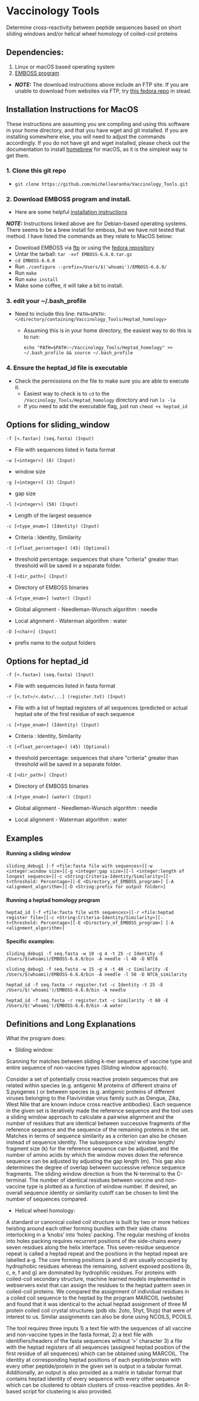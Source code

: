# Vaccinology Tools

Determine cross-reactivity between peptide sequences based on short sliding windows and/or helical wheel homology of coiled-coil proteins

## Dependencies:

1. Linux or macOS based operating system
2. [EMBOSS program](http://emboss.open-bio.org/html/adm/ch01s01.html)
 - **_NOTE:_** The download instructions above include an FTP site. If you are unable to download from websites via FTP, try [this fedora repo](https://src.fedoraproject.org/lookaside/extras/EMBOSS/) in stead.

## Installation Instructions for MacOS

These instructions are assuming you are compiling and using this software in your home directory, and that you have wget and git installed. If you are installing somewhere else, you will need to adjust the commands accordingly. If you do not have git and wget installed, please check out the documentation to install [homebrew](https://brew.sh/) for macOS, as it is the simplest way to get them. 

### 1. Clone this git repo

- `git clone https://github.com/michellearanha/Vaccinology_Tools.git`

### 2. Download EMBOSS program and install.

- Here are some helpful [installation instructions](https://www.shengweihou.com/blog/install_emboss)

**_NOTE:_** Instructions linked above are for Debian-based operating systems. There seems to be a brew install for emboss, but we have not tested that method. I have listed the commands as they relate to MacOS below:

- Download EMBOSS via [ftp](http://emboss.open-bio.org/html/adm/ch01s01.html) or using the [fedora repository](https://src.fedoraproject.org/lookaside/extras/EMBOSS/)
- Untar the tarball: `tar -xvf EMBOSS-6.6.0.tar.gz`
- `cd EMBOSS-6.6.0`
- Run `./configure --prefix=/Users/$('whoami')/EMBOSS-6.6.0/`
- Run `make`
- Run `make install`
- Make some coffee, it will take a bit to install. 
 
### 3. edit your ~/.bash_profile

- Need to include this line: `PATH=$PATH:</directory/containing/Vaccinology_Tools/Heptad_homology>` 
	- Assuming this is in your home directory, the easiest way to do this is to run:

		 `echo "PATH=$PATH:~/Vaccinology_Tools/Heptad_homology" >> ~/.bash_profile && source ~/.bash_profile`

### 4. Ensure the heptad_id file is executable

- Check the permissions on the file to make sure you are able to execute it.
	- Easiest way to check is to `cd` to the `/Vaccinology_Tools/Heptad_homology` directory and run `ls -la`
	- If you need to add the executable flag, just run `chmod +x heptad_id`
	
## Options for sliding_window

`-f [<.fasta>] (seq.fasta) (Input)`

 - File with sequences listed in fasta format
 
`-w [<integer>] (8) (Input)`
  
 - window size

`-g [<integer>] (3) (Input)`
  
 - gap size
 
`-l [<integer>] (50) (Input)`
  
 - Length of the largest sequence

`-c [<type_enum>] (Identity) (Input)`
  
 - Criteria : Identity, Similarity

`-t [<float_percentage>] (45) (Optional)`
  
 - threshold percentage:  sequences that share "criteria" greater than threshold will be saved in a separate folder.

`-E [<dir_path>] (Input)`

 - Directory of EMBOSS binaries

`-A [<type_enum>] (water) (Input)`
  
 - Global alignment - Needleman-Wunsch algorithm : needle

 - Local alignment - Waterman algorithm : water 
 
 `-D [<char>] (Input)`
 
 - prefix name to the output folders
 


## Options for heptad_id

`-f [<.fasta>] (seq.fasta) (Input)`

 - File with sequences listed in fasta format

`-r [<.txt>/<.dat>/...] (register.txt) (Input)`

 - File with a list of heptad registers of all sequences (predicted or actual heptad site of the first residue of each sequence

`-c [<type_enum>] (Identity) (Input)`
  
 - Criteria : Identity, Similarity

`-t [<float_percentage>] (45) (Optional)`
  
 - threshold percentage:  sequences that share "criteria" greater than threshold will be saved in a separate folder.

`-E [<dir_path>] (Input)`

 - Directory of EMBOSS binaries

`-A [<type_enum>] (water) (Input)`
  
 - Global alignment - Needleman-Wunsch algorithm : needle

 - Local alignment - Waterman algorithm : water


## Examples 

#### Running a sliding window

`sliding_debug1 [-f <file:fasta file with sequences>][-w <integer:window size>][-g <integer:gap size>][-l <integer:length of longest sequence>][-c <String:Criteria-Identity/Similarity>][-t<threshold: Percentage>][-E <Directory_of_EMBOSS_program>] [-A <alignment_algorithm>][-D <String:prefix for output folder>]`


#### Running a heptad homology program

`heptad_id [-f <file:fasta file with sequences>][-r <file:heptad register file>][-c <String:Criteria-Identity/Similarity>][-t<threshold: Percentage>][-E <Directory_of_EMBOSS_program>] [-A <alignment_algorithm>]`

#### Specific examples:

`sliding_debug1 -f seq.fasta -w 10 -g 4 -t 25 -c Identity -E /Users/$(whoami)/EMBOSS-6.6.0/bin -A needle -l 40 -D NTC6`

`sliding_debug1 -f seq.fasta -w 15 -g 4 -t 40 -c Similarity -E /Users/$(whoami)/EMBOSS-6.6.0/bin -A needle -l 50 -D NTC6_similarity`

`heptad_id -f seq.fasta -r register.txt -c Identity -t 25 -E /Users/$('whoami')/EMBOSS-6.6.0/bin -A needle`

`heptad_id -f seq.fasta -r register.txt -c Similarity -t 60 -E /Users/$('whoami')/EMBOSS-6.6.0/bin -A water`


## Definitions and Long Explanations

What the program does:

- Sliding window:

Scanning for matches between sliding k-mer sequence of vaccine type and entire sequence of non-vaccine types (Sliding window approach).

Consider a set of potentially cross reactive protein sequences that are related within species (e.g. antigenic M proteins of different strains of S.pyogenes ) or between species (e.g. antigenic proteins of different viruses belonging to the Flaviviridae virus family such as Dengue, Zika, West Nile that are known induce cross reactive antibodies). Each sequence in the given set is iteratively made the reference sequence and the tool uses a sliding window approach to calculate a pairwise alignment and the number of residues that are identical between successive fragments of the reference sequence and the sequence of the remaining proteins in the set. Matches in terms of sequence similarity as a criterion can also be chosen instead of sequence identity. The subsequence size/ window length/ fragment size (k) for the reference sequence can be adjusted, and the number of amino acids by which the window moves down the reference sequence can be adjusted by adjusting the gap length (m). This gap also determines the degree of overlap between successive refence sequence fragments. The sliding window direction is from the N-terminal to the C-terminal. The number of identical residues between vaccine and non-vaccine type is plotted as a function of window number. If desired, an overall sequence identity or similarity cutoff can be chosen to limit the number of sequences compared. 

- Helical wheel homology:

A standard or canonical coiled coil structure is built by two or more helices twisting around each other forming bundles with their side chains interlocking in a ‘knobs’ into ‘holes’ packing. The regular meshing of knobs into holes packing requires recurrent positions of the side-chains every seven residues along the helix interface. This seven-residue sequence repeat is called a heptad repeat and the positions in the heptad repeat are labelled a-g. The core forming positions (a and d) are usually occupied by hydrophobic residues whereas the remaining, solvent exposed positions (b, c, e, f and g) are dominated by hydrophilic residues. For proteins with coiled-coil secondary structure, machine learned models implemented in webservers exist that can assign the residues to the heptad pattern seen in coiled-coil proteins. We compared the assignment of individual residues in a coiled coil sequence to the heptad by the program MARCOIL (website) and found that it was identical to the actual heptad assignment of three M protein coiled coil crystal structures (pdb ids: 2oto, 5hyt, 5hzp) that were of interest to us. Similar assignments can also be done using NCOILS, PCOILS. 

The tool requires three inputs 1) a text file with the sequences of all vaccine and non-vaccine types in the fasta format, 2) a text file with identifiers/headers of the fasta sequences without ‘>’ character 3) a file with the heptad registers of all sequences (assigned heptad position of the first residue of all sequences) which can be obtained using MARCOIL. The identity at corresponding heptad positions of each peptide/protein with every other peptide/protein in the given set is output in a tabular format. Additionally, an output is also provided as a matrix in tabular format that contains heptad identity of every sequence with every other sequence which can be clustered to obtain clusters of cross-reactive peptides. An R-based script for clustering is also provided. 

